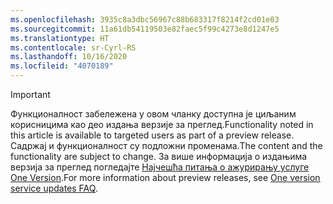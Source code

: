 ```yaml
---
ms.openlocfilehash: 3935c8a3dbc56967c88b683317f8214f2cd01e03
ms.sourcegitcommit: 11a61db54119503e82faec5f99c4273e8d1247e5
ms.translationtype: HT
ms.contentlocale: sr-Cyrl-RS
ms.lasthandoff: 10/16/2020
ms.locfileid: "4070189"
---
```

> [!IMPORTANT]
> <span data-ttu-id="0afdb-101">Функционалност забележена у овом чланку доступна је циљаним корисницима као део издања верзије за преглед.</span><span class="sxs-lookup"><span data-stu-id="0afdb-101">Functionality noted in this article is available to targeted users as part of a preview release.</span></span> <span data-ttu-id="0afdb-102">Садржај и функционалност су подложни променама.</span><span class="sxs-lookup"><span data-stu-id="0afdb-102">The content and the functionality are subject to change.</span></span> <span data-ttu-id="0afdb-103">За више информација о издањима верзија за преглед погледајте [Најчешћа питања о ажурирању услуге One Version](https://docs.microsoft.com/dynamics365/unified-operations/fin-and-ops/get-started/one-version).</span><span class="sxs-lookup"><span data-stu-id="0afdb-103">For more information about preview releases, see [One version service updates FAQ](https://docs.microsoft.com/dynamics365/unified-operations/fin-and-ops/get-started/one-version).</span></span>
